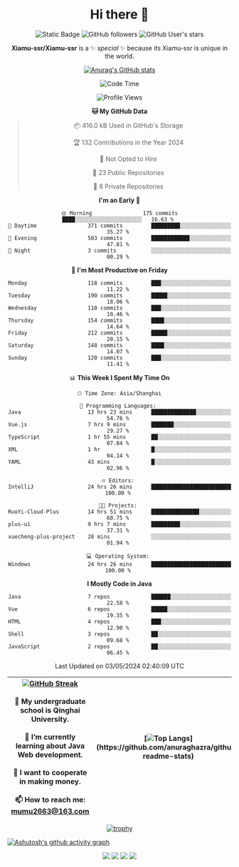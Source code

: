 
<!--

Here are some ideas to get you started:

- 🔭 I’m currently working on ...
- 🌱 I’m currently learning ...
- 👯 I’m looking to collaborate on ...
- 🤔 I’m looking for help with ...
- 💬 Ask me about ...
- 📫 How to reach me: ...
- 😄 Pronouns: ...
- ⚡ Fun fact: ...
-->

<div align=center>
  <div>
    
  # Hi there 👋
  ![Static Badge](https://img.shields.io/badge/build-pass-green)
  ![GitHub followers](https://img.shields.io/github/followers/Xiamu-ssr)
  ![GitHub User's stars](https://img.shields.io/github/stars/Xiamu-ssr)

  **Xiamu-ssr/Xiamu-ssr** is a ✨ _special_ ✨ because its Xiamu-ssr is unique in the world.
  </div>
</div>

<div align="center">

  [![Anurag's GitHub stats](https://github-readme-stats.vercel.app/api?username=Xiamu-ssr&count_private=true&show_icons=true&theme=ambient_gradient)](https://github.com/anuraghazra/github-readme-stats)

  <!--START_SECTION:waka-->
![Code Time](http://img.shields.io/badge/Code%20Time-527%20hrs%2012%20mins-blue)

![Profile Views](http://img.shields.io/badge/Profile%20Views-0-blue)

**🐱 My GitHub Data** 

> 📦 416.0 kB Used in GitHub's Storage 
 > 
> 🏆 132 Contributions in the Year 2024
 > 
> 🚫 Not Opted to Hire
 > 
> 📜 23 Public Repositories 
 > 
> 🔑 8 Private Repositories 
 > 
**I'm an Early 🐤** 

```text
🌞 Morning                175 commits         ████░░░░░░░░░░░░░░░░░░░░░   16.63 % 
🌆 Daytime                371 commits         █████████░░░░░░░░░░░░░░░░   35.27 % 
🌃 Evening                503 commits         ████████████░░░░░░░░░░░░░   47.81 % 
🌙 Night                  3 commits           ░░░░░░░░░░░░░░░░░░░░░░░░░   00.29 % 
```
📅 **I'm Most Productive on Friday** 

```text
Monday                   118 commits         ███░░░░░░░░░░░░░░░░░░░░░░   11.22 % 
Tuesday                  190 commits         █████░░░░░░░░░░░░░░░░░░░░   18.06 % 
Wednesday                110 commits         ███░░░░░░░░░░░░░░░░░░░░░░   10.46 % 
Thursday                 154 commits         ████░░░░░░░░░░░░░░░░░░░░░   14.64 % 
Friday                   212 commits         █████░░░░░░░░░░░░░░░░░░░░   20.15 % 
Saturday                 148 commits         ████░░░░░░░░░░░░░░░░░░░░░   14.07 % 
Sunday                   120 commits         ███░░░░░░░░░░░░░░░░░░░░░░   11.41 % 
```


📊 **This Week I Spent My Time On** 

```text
🕑︎ Time Zone: Asia/Shanghai

💬 Programming Languages: 
Java                     13 hrs 23 mins      ██████████████░░░░░░░░░░░   54.76 % 
Vue.js                   7 hrs 9 mins        ███████░░░░░░░░░░░░░░░░░░   29.27 % 
TypeScript               1 hr 55 mins        ██░░░░░░░░░░░░░░░░░░░░░░░   07.84 % 
XML                      1 hr                █░░░░░░░░░░░░░░░░░░░░░░░░   04.14 % 
YAML                     43 mins             █░░░░░░░░░░░░░░░░░░░░░░░░   02.96 % 

🔥 Editors: 
IntelliJ                 24 hrs 26 mins      █████████████████████████   100.00 % 

🐱‍💻 Projects: 
RuoYi-Cloud-Plus         14 hrs 51 mins      ███████████████░░░░░░░░░░   60.75 % 
plus-ui                  9 hrs 7 mins        █████████░░░░░░░░░░░░░░░░   37.31 % 
xuecheng-plus-project    28 mins             ░░░░░░░░░░░░░░░░░░░░░░░░░   01.94 % 

💻 Operating System: 
Windows                  24 hrs 26 mins      █████████████████████████   100.00 % 
```

**I Mostly Code in Java** 

```text
Java                     7 repos             ██████░░░░░░░░░░░░░░░░░░░   22.58 % 
Vue                      6 repos             █████░░░░░░░░░░░░░░░░░░░░   19.35 % 
HTML                     4 repos             ███░░░░░░░░░░░░░░░░░░░░░░   12.90 % 
Shell                    3 repos             ██░░░░░░░░░░░░░░░░░░░░░░░   09.68 % 
JavaScript               2 repos             ██░░░░░░░░░░░░░░░░░░░░░░░   06.45 % 
```




 Last Updated on 03/05/2024 02:40:09 UTC
<!--END_SECTION:waka-->

</div>


<div align="center">

| [![GitHub Streak](https://streak-stats.demolab.com?user=Xiamu-ssr&theme=blood)](https://git.io/streak-stats) <br/><br/> 🔭 My undergraduate school is Qinghai University. <br/><br/> 🌱 I’m currently learning about Java Web development. <br/><br> 👯 I want to cooperate in making money. <br/><br/> 📫 How to reach me: mumu2663@163.com | [![Top Langs](https://github-readme-stats.vercel.app/api/top-langs/?username=Xiamu-ssr&layout=donut&langs_count=16&text_color=000&icon_color=fff&theme=graywhite")](https://github.com/anuraghazra/github-readme-stats) |
| ----- | --- |
  
</div>

<!--

[![Readme Card](https://github-readme-stats.vercel.app/api/pin/?username=Xiamu-ssr&repo=OMP-DFSG&theme=graywhite)](https://github.com/anuraghazra/github-readme-stats)

-->

<div align="center">

[![trophy](https://github-profile-trophy.vercel.app/?username=Xiamu-ssr&row=1&theme=onedark)](https://github.com/ryo-ma/github-profile-trophy)
  
</div>

[![Ashutosh's github activity graph](https://github-readme-activity-graph.vercel.app/graph?username=Xiamu-ssr&theme=react)](https://github.com/ashutosh00710/github-readme-activity-graph)

<div align="center">

[![](https://stats.justsong.cn/api/leetcode/?username=xiamusss&cn=true&theme=vue)](https://leetcode.cn/u/xiamusss/)
[![](https://stats.justsong.cn/api/zhihu?username=1138882663&theme=vue)](https://www.zhihu.com/people/1138882663)
[![](https://stats.justsong.cn/api/bilibili/?id=1398826277&theme=vue)](https://space.bilibili.com/1398826277)
[![](https://stats.justsong.cn/api/csdn?id=m0_51390969&theme=vue)](https://blog.csdn.net/m0_51390969)
  
</div>





